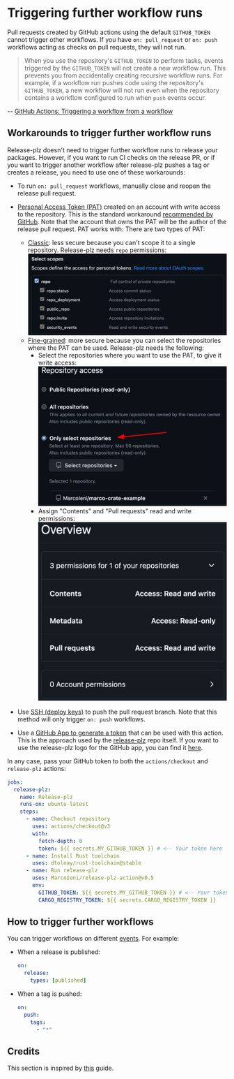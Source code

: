 # Triggering further workflow runs

Pull requests created by GitHub actions using the default `GITHUB_TOKEN` cannot
trigger other workflows.
If you have `on: pull_request` or `on: push` workflows acting as checks on pull
requests, they will not run.

> When you use the repository's `GITHUB_TOKEN` to perform tasks, events triggered
by the `GITHUB_TOKEN` will not create a new workflow run.
This prevents you from accidentally creating recursive workflow runs.
For example, if a workflow run pushes code using the repository's `GITHUB_TOKEN`,
a new workflow will not run even when the repository contains a workflow
configured to run when `push` events occur.

-- [GitHub Actions: Triggering a workflow from a workflow](https://docs.github.com/en/actions/using-workflows/triggering-a-workflow#triggering-a-workflow-from-a-workflow)

## Workarounds to trigger further workflow runs

Release-plz doesn't need to trigger further workflow runs to release your packages.
However, if you want to run CI checks on the release PR,
or if you want to trigger another workflow after release-plz pushes
a tag or creates a release, you need to use one of these workarounds:

- To run `on: pull_request` workflows, manually close and reopen the release pull request.

- [Personal Access Token (PAT)](https://docs.github.com/en/github/authenticating-to-github/creating-a-personal-access-token)
  created on an account with write access to the repository.
  This is the standard workaround
  [recommended by GitHub](https://docs.github.com/en/actions/using-workflows/triggering-a-workflow#triggering-a-workflow-from-a-workflow).
  Note that the account that owns the PAT will be the author of the release pull request.
  PAT works with:
  There are two types of PAT:
  - [Classic](https://docs.github.com/en/authentication/keeping-your-account-and-data-secure/creating-a-personal-access-token#personal-access-tokens-classic):
    less secure because you can't scope it to a single repository.
    Release-plz needs `repo` permissions:
    ![pat classic permissions](../assets/pat-classic.png)
  - [Fine-grained](https://docs.github.com/en/authentication/keeping-your-account-and-data-secure/creating-a-personal-access-token#fine-grained-personal-access-tokens):
    more secure because you can select the repositories where the PAT can be used.
    Release-plz needs the following:
    - Select the repositories where you want to use the PAT, to give it write access:
      ![pat repository access](../assets/repository-access.png)
    - Assign "Contents" and "Pull requests" read and write permissions:
      ![pat fine permissions](../assets/pat-overview.png)

- Use [SSH (deploy keys)](https://github.com/peter-evans/create-pull-request/blob/main/docs/concepts-guidelines.md#push-using-ssh-deploy-keys)
  to push the pull request branch.
  Note that this method will only trigger `on: push` workflows.

- Use a
  [GitHub App to generate a token](https://github.com/peter-evans/create-pull-request/blob/main/docs/concepts-guidelines.md#authenticating-with-github-app-generated-tokens)
  that can be used with this action. This is the approach used by the
  [release-plz](https://github.com/MarcoIeni/release-plz/blob/main/.github/workflows/release-plz.yml)
  repo itself.
  If you want to use the release-plz logo for the GitHub app, you can find it [here](../assets/robot_head.jpeg).

In any case, pass your GitHub token to both the `actions/checkout` and `release-plz` actions:

```yaml
jobs:
  release-plz:
    name: Release-plz
    runs-on: ubuntu-latest
    steps:
      - name: Checkout repository
        uses: actions/checkout@v3
        with:
          fetch-depth: 0
          token: ${{ secrets.MY_GITHUB_TOKEN }} # <-- Your token here
      - name: Install Rust toolchain
        uses: dtolnay/rust-toolchain@stable
      - name: Run release-plz
        uses: MarcoIeni/release-plz-action@v0.5
        env:
          GITHUB_TOKEN: ${{ secrets.MY_GITHUB_TOKEN }} # <-- Your token here
          CARGO_REGISTRY_TOKEN: ${{ secrets.CARGO_REGISTRY_TOKEN }}
```

## How to trigger further workflows

You can trigger workflows on different
[events](https://docs.github.com/en/actions/using-workflows/events-that-trigger-workflows).
For example:

- When a release is published:

  ```yaml
  on:
    release:
      types: [published]
  ```

- When a tag is pushed:

  ```yaml
  on:
    push:
      tags:
        - "*"
   ```

## Credits

This section is inspired by
[this](https://github.com/peter-evans/create-pull-request/blob/main/docs/concepts-guidelines.md#triggering-further-workflow-runs)
guide.
